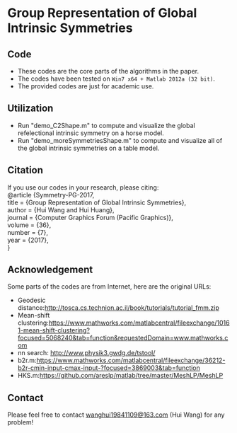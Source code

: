 # Group Representation of Global Intrinsic Symmetries


## Code
- These codes are the core parts of the algorithms in the paper.
- The codes have been tested on `Win7 x64 + Matlab 2012a (32 bit)`.
- The provided codes are just for academic use.


## Utilization
- Run "demo_C2Shape.m" to compute and visualize the global refelectional intrinsic symmetry on a horse model. <br>
- Run "demo_moreSymmetriesShape.m" to compute and visualize all of the global intrinsic symmetries on a table model. 


## Citation
If you use our codes in your research, please citing:<br>
    @article {Symmetry-PG-2017,<br>
                  title   = {Group Representation of Global Intrinsic Symmetries},<br>
                  author  = {Hui Wang and Hui Huang},<br>
                  journal = {Computer Graphics Forum (Pacific Graphics)},<br>
                  volume  = {36},<br>
                  number  = {7},<br>
                  year    = {2017},<br>
                  }


## Acknowledgement
Some parts of the codes are from Internet, here are the original URLs:<br>
- Geodesic distance:http://tosca.cs.technion.ac.il/book/tutorials/tutorial_fmm.zip
- Mean-shift clustering:https://www.mathworks.com/matlabcentral/fileexchange/10161-mean-shift-clustering?focused=5068240&tab=function&requestedDomain=www.mathworks.com
- nn search: http://www.physik3.gwdg.de/tstool/
- b2r.m:https://www.mathworks.com/matlabcentral/fileexchange/36212-b2r-cmin-input-cmax-input-?focused=3869003&tab=function
- HKS.m:https://github.com/areslp/matlab/tree/master/MeshLP/MeshLP

## Contact
Please feel free to contact wanghui19841109@163.com (Hui Wang) for any problem!

